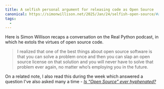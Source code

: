 ```yaml
---
title: A selfish personal argument for releasing code as Open Source
canonical: https://simonwillison.net/2025/Jan/24/selfish-open-source/#atom-everything
tags:
  -
---
```


Here is Simon Willison recaps a conversation on the Real Python podcast, in which he extols the virtues of open source code.

> I realized that one of the best things about open source software is that you can solve a problem once and then you can slap an open source license on that solution and you will never have to solve that problem ever again, no matter who’s employing you in the future.

On a related note, I also read this during the week which answered a question I've also asked many a time - [_Is “Open Source” ever hyphenated?_](https://opensource.org/blog/is-open-source-ever-hyphenated)
